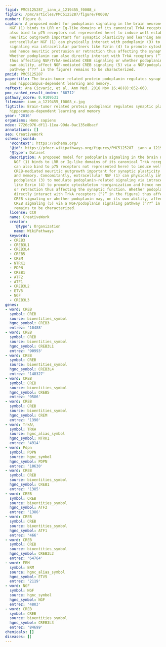 ```yaml
---
figid: PMC5125287__iann_a_1219455_f0008_c
figlink: /pmc/articles/PMC5125287/figure/F0008/
number: Figure 8.
caption: A proposed model for podoplanin signaling in the brain neurons. Extracellular
  NGF (1) binds to LRR or Ig-like domains of its canonical TrkA receptor (2) (it can
  also bind to p75 receptors not represented here) to induce well established CREB-mediated
  neuritic outgrowth important for synaptic plasticity and learning and memory. Concomitantly,
  extracellular NGF (1) can physically interact with podoplanin (3) to modulate podoplanin-related
  signaling via intracellular partners like Ezrin (4) to promote cytoskeleton reorganization
  and hence neuritic protrusion or retraction thus affecting the synaptic function.
  Whether podoplanin can also directly interact with TrkA receptors (“?” in the figure)
  thus affecting NGF/TrkA-mediated CREB signaling or whether podoplanin may, on its
  own ability, affect NGF-mediated CREB signaling (5) via a NGF/podoplanin signaling
  pathway (“??” in the figure) remains to be characterized.
pmcid: PMC5125287
papertitle: The brain-tumor related protein podoplanin regulates synaptic plasticity
  and hippocampus-dependent learning and memory.
reftext: Ana Cicvaric, et al. Ann Med. 2016 Nov 16;48(8):652-668.
pmc_ranked_result_index: '60712'
pathway_score: 0.9109531
filename: iann_a_1219455_f0008_c.jpg
figtitle: Brain-tumor related protein podoplanin regulates synaptic plasticity and
  hippocampus-dependent learning and memory
year: '2016'
organisms: Homo sapiens
ndex: 7726c976-df11-11ea-99da-0ac135e8bacf
annotations: []
seo: CreativeWork
schema-jsonld:
  '@context': https://schema.org/
  '@id': https://pfocr.wikipathways.org/figures/PMC5125287__iann_a_1219455_f0008_c.html
  '@type': Dataset
  description: A proposed model for podoplanin signaling in the brain neurons. Extracellular
    NGF (1) binds to LRR or Ig-like domains of its canonical TrkA receptor (2) (it
    can also bind to p75 receptors not represented here) to induce well established
    CREB-mediated neuritic outgrowth important for synaptic plasticity and learning
    and memory. Concomitantly, extracellular NGF (1) can physically interact with
    podoplanin (3) to modulate podoplanin-related signaling via intracellular partners
    like Ezrin (4) to promote cytoskeleton reorganization and hence neuritic protrusion
    or retraction thus affecting the synaptic function. Whether podoplanin can also
    directly interact with TrkA receptors (“?” in the figure) thus affecting NGF/TrkA-mediated
    CREB signaling or whether podoplanin may, on its own ability, affect NGF-mediated
    CREB signaling (5) via a NGF/podoplanin signaling pathway (“??” in the figure)
    remains to be characterized.
  license: CC0
  name: CreativeWork
  creator:
    '@type': Organization
    name: WikiPathways
  keywords:
  - CREB3
  - CREB3L1
  - CREB3L4
  - CREB5
  - CREM
  - NTRK1
  - PDPN
  - CREB1
  - ATF2
  - ATF1
  - CREB3L2
  - ETV5
  - NGF
  - CREB3L3
genes:
- word: CREB
  symbol: CREB
  source: bioentities_symbol
  hgnc_symbol: CREB3
  entrez: '10488'
- word: CREB
  symbol: CREB
  source: bioentities_symbol
  hgnc_symbol: CREB3L1
  entrez: '90993'
- word: CREB
  symbol: CREB
  source: bioentities_symbol
  hgnc_symbol: CREB3L4
  entrez: '148327'
- word: CREB
  symbol: CREB
  source: bioentities_symbol
  hgnc_symbol: CREB5
  entrez: '9586'
- word: CREB
  symbol: CREB
  source: bioentities_symbol
  hgnc_symbol: CREM
  entrez: '1390'
- word: TrkA\
  symbol: TRKA
  source: hgnc_alias_symbol
  hgnc_symbol: NTRK1
  entrez: '4914'
- word: Pdpn
  symbol: PDPN
  source: hgnc_symbol
  hgnc_symbol: PDPN
  entrez: '10630'
- word: CREB
  symbol: CREB
  source: bioentities_symbol
  hgnc_symbol: CREB1
  entrez: '1385'
- word: CREB
  symbol: CREB
  source: bioentities_symbol
  hgnc_symbol: ATF2
  entrez: '1386'
- word: CREB
  symbol: CREB
  source: bioentities_symbol
  hgnc_symbol: ATF1
  entrez: '466'
- word: CREB
  symbol: CREB
  source: bioentities_symbol
  hgnc_symbol: CREB3L2
  entrez: '64764'
- word: ERM
  symbol: ERM
  source: hgnc_alias_symbol
  hgnc_symbol: ETV5
  entrez: '2119'
- word: NGF
  symbol: NGF
  source: hgnc_symbol
  hgnc_symbol: NGF
  entrez: '4803'
- word: CREB
  symbol: CREB
  source: bioentities_symbol
  hgnc_symbol: CREB3L3
  entrez: '84699'
chemicals: []
diseases: []
---
```

